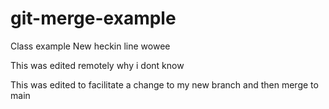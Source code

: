 # git-merge-example
Class example
New heckin line wowee

This was edited remotely why i dont know

This was edited to facilitate a change to my new branch and then merge to main